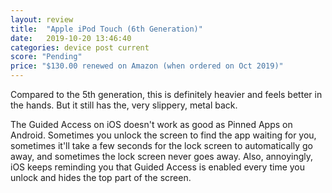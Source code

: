 ```yaml
---
layout: review
title:  "Apple iPod Touch (6th Generation)"
date:   2019-10-20 13:46:40
categories: device post current
score: "Pending"
price: "$130.00 renewed on Amazon (when ordered on Oct 2019)"
---
```

Compared to the 5th generation, this is definitely heavier and feels better in the hands. But it still has the, very slippery, metal back.

The Guided Access on iOS doesn't work as good as Pinned Apps on Android. Sometimes you unlock the screen to find the app waiting for you, sometimes it'll take a few seconds for the lock screen to automatically go away, and sometimes the lock screen never goes away. Also, annoyingly, iOS keeps reminding you that Guided Access is enabled every time you unlock and hides the top part of the screen.
